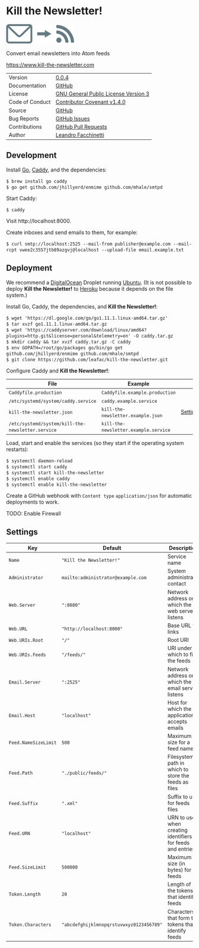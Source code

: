 Kill the Newsletter!
====================

![](envelope-to-feed.svg)

Convert email newsletters into Atom feeds

https://www.kill-the-newsletter.com

|||
|-|-|
| Version | [0.0.4](CHANGELOG.md#004---2018-10-11) |
| Documentation | [GitHub](https://github.com/leafac/kill-the-newsletter#readme) |
| License | [GNU General Public License Version 3](https://gnu.org/licenses/gpl-3.0.txt) |
| Code of Conduct | [Contributor Covenant v1.4.0](http://contributor-covenant.org/version/1/4/) |
| Source | [GitHub](https://github.com/leafac/kill-the-newsletter) |
| Bug Reports | [GitHub Issues](https://github.com/leafac/kill-the-newsletter/issues) |
| Contributions | [GitHub Pull Requests](https://github.com/leafac/kill-the-newsletter/pulls) |
| Author | [Leandro Facchinetti](https://www.leafac.com) |

Development
-----------

Install [Go](https://golang.org), [Caddy](https://caddyserver.com), and the dependencies:

```console
$ brew install go caddy
$ go get github.com/jhillyerd/enmime github.com/mhale/smtpd
```

Start Caddy:

```console
$ caddy
```

Visit http://localhost:8000.

Create inboxes and send emails to them, for example:

```console
$ curl smtp://localhost:2525 --mail-from publisher@example.com --mail-rcpt vwee2c3557jtb89azgvj@localhost --upload-file email.example.txt
```

Deployment
----------

We recommend a [DigitalOcean](https://www.digitalocean.com) Droplet running [Ubuntu](https://www.ubuntu.com). (It is not possible to deploy **Kill the Newsletter!** to [Heroku](https://www.heroku.com/) because it depends on the file system.)

Install Go, Caddy, the dependencies, and **Kill the Newsletter!**:

```console
$ wget 'https://dl.google.com/go/go1.11.1.linux-amd64.tar.gz'
$ tar xvzf go1.11.1.linux-amd64.tar.gz
$ wget 'https://caddyserver.com/download/linux/amd64?plugins=http.git&license=personal&telemetry=on' -O caddy.tar.gz
$ mkdir caddy && tar xvzf caddy.tar.gz -C caddy
$ env GOPATH=/root/go/packages go/bin/go get github.com/jhillyerd/enmime github.com/mhale/smtpd
$ git clone https://github.com/leafac/kill-the-newsletter.git
```

Configure Caddy and **Kill the Newsletter!**:

| File | Example | |
|-|-|-|
| `Caddyfile.production` | `Caddyfile.example.production` | |
| `/etc/systemd/system/caddy.service` | `caddy.example.service` | |
| `kill-the-newsletter.json` | `kill-the-newsletter.example.json` | [Settings](#settings) |
| `/etc/systemd/system/kill-the-newsletter.service` | `kill-the-newsletter.example.service` | |

Load, start and enable the services (so they start if the operating system restarts):

```console
$ systemctl daemon-reload
$ systemctl start caddy
$ systemctl start kill-the-newsletter
$ systemctl enable caddy
$ systemctl enable kill-the-newsletter
```

Create a GitHub webhook with `Content type` `application/json` for automatic deployments to work.

TODO: Enable Firewall

Settings
--------

| Key | Default | Description |
|-|-|-|
| `Name` | `"Kill the Newsletter!"` | Service name |
| `Administrator` | `mailto:administrator@example.com` | System administrator contact |
| `Web.Server` | `":8080"` | Network address on which the web server listens |
| `Web.URL` | `"http://localhost:8000"` | Base URL for links |
| `Web.URIs.Root` | `"/"` | Root URI |
| `Web.URIs.Feeds` | `"/feeds/"` | URI under which to find the feeds |
| `Email.Server` | `":2525"` | Network address on which the email server listens |
| `Email.Host` | `"localhost"` | Host for which the application accepts emails |
| `Feed.NameSizeLimit` | `500` | Maximum size for a feed name |
| `Feed.Path` | `"./public/feeds/"` | Filesystem path in which to store the feeds as files |
| `Feed.Suffix` | `".xml"` | Suffix to use for feeds files |
| `Feed.URN` | `"localhost"` | URN to use when creating identifiers for feeds and entries |
| `Feed.SizeLimit` | `500000` | Maximum size (in bytes) for feeds |
| `Token.Length` | `20` | Length of the tokens that identify feeds |
| `Token.Characters` | `"abcdefghijklmnopqrstuvwxyz0123456789"` | Characters that form the tokens that identify feeds |
